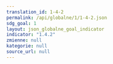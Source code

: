 ```yaml
---
translation_id: 1-4-2
permalink: /api/globalne/1/1-4-2.json
sdg_goal: 1
layout: json_globalne_goal_indicator
indicator: "1.4.2"
zmienne: null
kategorie: null
source_url: null
---
```


